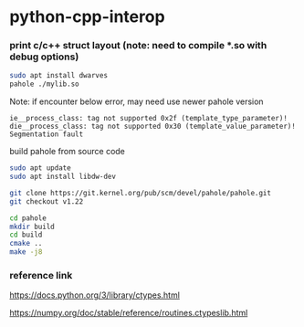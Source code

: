 # python-cpp-interop

### print c/c++ struct layout (note: need to compile *.so with debug options)

```bash
sudo apt install dwarves
pahole ./mylib.so
```

Note: if encounter below error, may need use newer pahole version
```
ie__process_class: tag not supported 0x2f (template_type_parameter)!
die__process_class: tag not supported 0x30 (template_value_parameter)!
Segmentation fault
```

build pahole from source code
```bash
sudo apt update
sudo apt install libdw-dev

git clone https://git.kernel.org/pub/scm/devel/pahole/pahole.git
git checkout v1.22

cd pahole
mkdir build
cd build
cmake ..
make -j8
```

### reference link

https://docs.python.org/3/library/ctypes.html

https://numpy.org/doc/stable/reference/routines.ctypeslib.html

